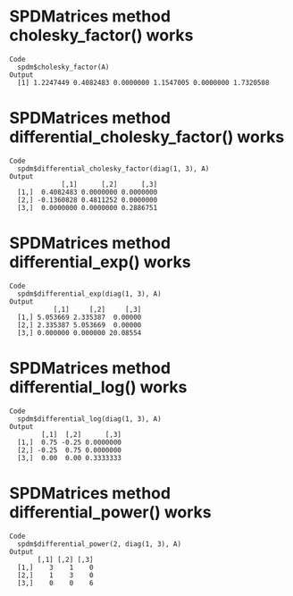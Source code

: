 # SPDMatrices method cholesky_factor() works

    Code
      spdm$cholesky_factor(A)
    Output
      [1] 1.2247449 0.4082483 0.0000000 1.1547005 0.0000000 1.7320508

# SPDMatrices method differential_cholesky_factor() works

    Code
      spdm$differential_cholesky_factor(diag(1, 3), A)
    Output
                 [,1]      [,2]      [,3]
      [1,]  0.4082483 0.0000000 0.0000000
      [2,] -0.1360828 0.4811252 0.0000000
      [3,]  0.0000000 0.0000000 0.2886751

# SPDMatrices method differential_exp() works

    Code
      spdm$differential_exp(diag(1, 3), A)
    Output
               [,1]     [,2]     [,3]
      [1,] 5.053669 2.335387  0.00000
      [2,] 2.335387 5.053669  0.00000
      [3,] 0.000000 0.000000 20.08554

# SPDMatrices method differential_log() works

    Code
      spdm$differential_log(diag(1, 3), A)
    Output
            [,1]  [,2]      [,3]
      [1,]  0.75 -0.25 0.0000000
      [2,] -0.25  0.75 0.0000000
      [3,]  0.00  0.00 0.3333333

# SPDMatrices method differential_power() works

    Code
      spdm$differential_power(2, diag(1, 3), A)
    Output
           [,1] [,2] [,3]
      [1,]    3    1    0
      [2,]    1    3    0
      [3,]    0    0    6

